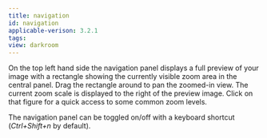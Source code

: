 ```yaml
---
title: navigation
id: navigation
applicable-verison: 3.2.1
tags: 
view: darkroom
---
```


On the top left hand side the navigation panel displays a full preview of your image with a rectangle showing the currently visible zoom area in the central panel. Drag the rectangle around to pan the zoomed-in view. The current zoom scale is displayed to the right of the preview image. Click on that figure for a quick access to some common zoom levels.

The navigation panel can be toggled on/off with a keyboard shortcut (_Ctrl+Shift+n_ by default).
